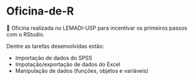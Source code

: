 # Oficina-de-R

🌱 Oficina realizada no LEMADI-USP para incentivar os primeiros passos com o RStudio. 

Dentre as tarefas desenvolvidas estão:

- Importação de dados do SPSS 
- Impotação/exportação de dados do Excel
- Manipulação de dados (funções, objetos e variáveis)


